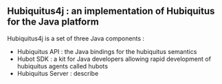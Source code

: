 Hubiquitus4j : an implementation of Hubiquitus for the Java platform
--------------------------------------------------------------------

Hubiquitus4j is a set of three Java components :
+ Hubiquitus API : the Java bindings for the hubiquitus semantics
+ Hubot SDK : a kit for Java developers allowing rapid development of hubiquitus agents called hubots
+ Hubiquitus Server : describe


